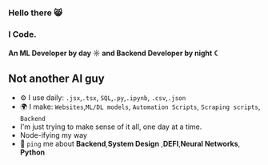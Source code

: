 ### Hello there 😸

### I Code.

#### An ML Developer by day ☼ and Backend Developer by night ☾

## Not another AI guy ## 


- ⚙️ I use daily: `.jsx`,`.tsx`, `SQL`,`.py`,`.ipynb`, `.csv`,`.json`
- 🌍 I make: `Websites`,`ML/DL models`, `Automation Scripts`, `Scraping scripts`, `Backend`
- I'm just trying to make sense of it all, one day at a time.
- Node-ifying my way
- 💬 `ping` me about **Backend**,**System Design** ,**DEFI**,**Neural Networks**, **Python**
